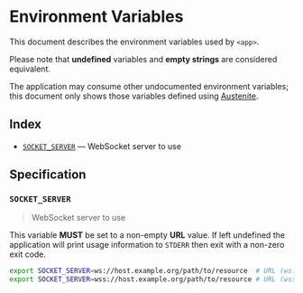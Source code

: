 # Environment Variables

This document describes the environment variables used by `<app>`.

Please note that **undefined** variables and **empty strings** are considered
equivalent.

The application may consume other undocumented environment variables; this
document only shows those variables defined using [Austenite].

[austenite]: https://github.com/ezzatron/austenite

## Index

- [`SOCKET_SERVER`](#SOCKET_SERVER) — WebSocket server to use

## Specification

### `SOCKET_SERVER`

> WebSocket server to use

This variable **MUST** be set to a non-empty **URL** value.
If left undefined the application will print usage information to `STDERR` then
exit with a non-zero exit code.

```sh
export SOCKET_SERVER=ws://host.example.org/path/to/resource  # URL (ws:)
export SOCKET_SERVER=wss://host.example.org/path/to/resource # URL (wss:)
```
